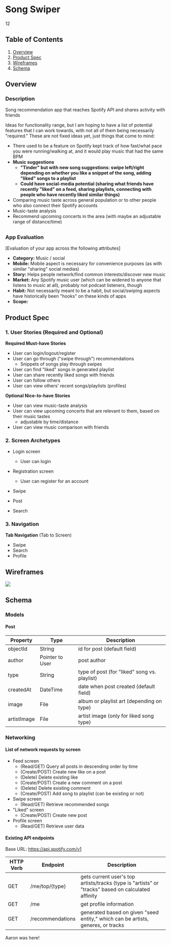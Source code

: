 # Song Swiper
12
## Table of Contents
1. [Overview](#Overview)
1. [Product Spec](#Product-Spec)
1. [Wireframes](#Wireframes)
2. [Schema](#Schema)

## Overview
### Description
Song recommendation app that reaches Spotify API and shares activity with friends


Ideas for functionality range, but I am hoping to have a list of potential features that I can work towards, with not all of them being necessarily "required." These are not fixed ideas yet, just things that come to mind:
- There used to be a feature on Spotify kept track of how fast/what pace you were running/walking at, and it would play music that had the same BPM
- **Music suggestions**
   - **"Tinder" but with new song suggestions: swipe left/right depending on whether you like a snippet of the song, adding "liked" songs to a playlist**
    - **Could have social-media potential (sharing what friends have recently "liked" on a feed, sharing playlists, connecting with people who have recently liked similar things)**
- Comparing music taste across general population or to other people who also connect their Spotify accounts
- Music-taste analysis
- Recommend upcoming concerts in the area (with maybe an adjustable range of distance/time)


## 
### App Evaluation
[Evaluation of your app across the following attributes]
- **Category:** Music / social
- **Mobile:** Mobile aspect is necessary for convenience purposes (as with similar "sharing" social medias)
- **Story:** Helps people network/find common interests/discover new music
- **Market:** Any Spotify music user (which can be widened to anyone that listens to music at all), probably not podcast listeners, though
- **Habit:** Not necessarily meant to be a habit, but social/swiping aspects have historically been "hooks" on these kinds of apps
- **Scope:**

## Product Spec

### 1. User Stories (Required and Optional)

**Required Must-have Stories**

* User can login/logout/register
* User can go through ("swipe through") recommendations
    * Snippets of songs play through swipes
* User can find "liked" songs in generated playlist
* User can share recently liked songs with friends
* User can follow others
* User can view others' recent songs/playlists (profiles)

**Optional Nice-to-have Stories**

* User can view music-taste analysis
* User can view upcoming concerts that are relevant to them, based on their music tastes
    * adjustable by time/distance
* User can view music comparison with friends

### 2. Screen Archetypes

* Login screen
    * User can login

* Registration screen
    * User can register for an account

* Swipe
* Post
* Search

### 3. Navigation

**Tab Navigation** (Tab to Screen)

* Swipe
* Search 
* Profile

## Wireframes
![](https://i.imgur.com/4nomz5l.png)

## Schema
### Models
#### Post


| Property | Type     | Description |
| -------- | -------- | -------- |
| objectId | String   | id for post (default field) |
| author | Pointer to User | post author |
| type | String  | type of post (for "liked" song vs. playlist) |
| createdAt | DateTime | date when post created (default field) |
| image | File | album or playlist art (depending on type) |
| artistImage | File | artist image (only for liked song type) | 

### Networking
#### List of network requests by screen

* Feed screen
    * (Read/GET) Query all posts in descending order by time
    * (Create/POST) Create new like on a post
    * (Delete) Delete existing like
    * (Create/POST) Create a new comment on a post
    * (Delete) Delete existing comment
    * (Create/POST) Add song to playlist (can be existing or not)
* Swipe screen
    * (Read/GET) Retrieve recommended songs
* "Liked" screen
    * (Create/POST) Create new post
* Profile screen
    * (Read/GET) Retrieve user data



#### Existing API endpoints
Base URL: https://api.spotify.com/v1


| HTTP Verb | Endpoint | Description |
| -------- | -------- | -------- |
| GET | /me/top/{type}     | gets current user's top artists/tracks (type is "artists" or "tracks" based on calculated affinity    |
| GET | /me | get profile information |
| GET | /recommendations | generated based on given "seed entity," which can be artists, generes, or tracks | 


Aaron was here!
